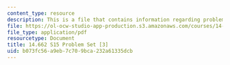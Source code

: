 ```yaml
---
content_type: resource
description: This is a file that contains information regarding problem set 3.
file: https://ol-ocw-studio-app-production.s3.amazonaws.com/courses/14-662-labor-economics-ii-spring-2015/b073fc56a9eb7c709bca232a61335dcb_MIT14_662S15_pset3.pdf
file_type: application/pdf
resourcetype: Document
title: 14.662 S15 Problem Set [3]
uid: b073fc56-a9eb-7c70-9bca-232a61335dcb
---
```

